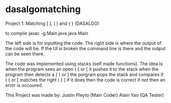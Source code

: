 # dasalgomatching
Project 1: Matching [ ], ( ) and { } (DASALGO)

to compile
javac -g Main.java
java Main

The left side is for inputting the code. The right side is where the output of the code will be.
If the UI is broken the command line is there and the output can be seen there.

The code was implemented using stacks (self made functions). The idea is when the program sees an open ( { or [ it pushes it to the stack 
when the program then detects a } ) or ] the porgram pops the stack and compares if ( { or [ matches the right ) } ] if it does then the code is correct
if not then an error is occoured. 


This Project was made by: Justin Pleyto (Main Coder)
                          Alain Yao (QA Tester)
